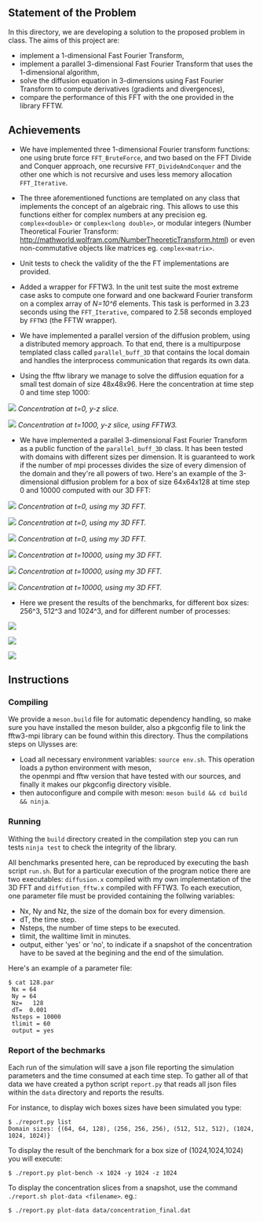 
## Statement of the Problem

In this directory, we are developing a solution to the proposed problem in class.
The aims of this project are:

- implement a 1-dimensional Fast Fourier Transform,
- implement a parallel 3-dimensional Fast Fourier Transform that uses the 1-dimensional
algorithm,
- solve the diffusion equation in 3-dimensions using Fast Fourier Transform to compute
derivatives (gradients and divergences),
- compare the performance of this FFT with the one provided in the library FFTW.

## Achievements

- We have implemented three 1-dimensional Fourier transform functions:
one using brute force `FFT_BruteForce`, and two based on the 
FFT Divide and Conquer approach,
one recursive `FFT_DivideAndConquer` and the other one which 
is not recursive and uses less memory allocation `FFT_Iterative`.

- The three aforementioned functions are templated on any class 
that implements the concept of an algebraic ring. 
This allows to use this functions either for complex numbers 
at any precision eg. `complex<double>` or `complex<long double>`,
or modular integers (Number Theoretical Fourier Transform: 
http://mathworld.wolfram.com/NumberTheoreticTransform.html)
or even non-commutative objects like matrices eg. `complex<matrix>`.

- Unit tests to check the validity of the the FT implementations are provided.

- Added a wrapper for FFTW3. In the unit test suite the most 
extreme case asks to compute one forward and one backward Fourier transform
on a complex array of *N=10^6* elements.
This task is performed in 3.23 seconds using the `FFT_Iterative`,
compared to 2.58 seconds employed by `FFTW3` (the FFTW wrapper).

- We have implemented a parallel version of the diffusion problem,
using a distributed memory approach. To that end, there
is a multipurpose templated class called `parallel_buff_3D`
that contains the local domain and handles the interprocess communication
that regards its own data.

- Using the fftw library we manage to solve the diffusion equation for
a small test domain of size 48x48x96. Here the concentration at
time step 0 and time step 1000:

![](./assets/t0.png)
*Concentration at t=0, y-z slice.*

![](./assets/t1000.png)
*Concentration at t=1000, y-z slice, using FFTW3.*

- We have implemented a parallel 3-dimensional Fast Fourier Transform
as a public function of the `parallel_buff_3D` class.
It has been tested with domains with different sizes per dimension.
It is guaranteed to work if the number of mpi processes
divides the size of every dimension of the domain
and they're all powers of two. Here's 
an example of the 3-dimensional diffusion problem 
for a box of size 64x64x128 at time step 0 and 10000
computed with our 3D FFT:

![](./assets/t0_xy.png)
*Concentration at t=0, using my 3D FFT.*

![](./assets/t0_xz.png)
*Concentration at t=0, using my 3D FFT.*

![](./assets/t0_yz.png)
*Concentration at t=0, using my 3D FFT.*

![](./assets/t10000_xy.png)
*Concentration at t=10000, using my 3D FFT.*

![](./assets/t10000_xz.png)
*Concentration at t=10000, using my 3D FFT.*

![](./assets/t10000_yz.png)
*Concentration at t=10000, using my 3D FFT.*

- Here we present the results of the benchmarks,
for different box sizes: 256^3, 512^3 and 1024^3,
and for different number of processes:

![](./assets/benchmark_256.png)

![](./assets/benchmark_512.png)

![](./assets/benchmark_1024.png)



## Instructions

### Compiling

We provide a `meson.build` file for automatic dependency handling,
so make sure you have installed the meson builder,
also a pkgconfig file to link the fftw3-mpi library can be found within
this directory. Thus the compilations steps on Ulysses are:

- Load all necessary environment variables: `source env.sh`.
This operation loads a python environment with meson,  
the openmpi and fftw version that have tested with our sources,
and finally it makes our pkgconfig directory visible.
- then autoconfigure and compile with meson: `meson build && cd build && ninja`.

### Running

Withing the `build` directory created in the
compilation step you can run tests `ninja test` to check the integrity of the library.

All benchmarks presented here, can be reproduced by executing the
bash script `run.sh`.
But for a particular execution of the program
notice there are two executables: `diffusion.x` compiled with my own implementation 
of the 3D FFT and `diffution_fftw.x` compiled with FFTW3.
To each execution, one parameter file must be provided containing the follwing
variables: 
- Nx, Ny and Nz, the size of the domain box for every dimension.
- dT, the time step.
- Nsteps, the number of time steps to be executed.
- tlimit, the walltime limit in minutes.
- output, either 'yes' or 'no', to indicate if a snapshot of the concentration
have to be saved at the begining and the end of the simulation.

Here's an example of a parameter file:
```
$ cat 128.par 
 Nx = 64
 Ny = 64
 Nz=   128
 dT=  0.001
 Nsteps = 10000
 tlimit = 60
 output = yes
```

### Report of the bechmarks

Each run of the simulation will save a json file reporting
the simulation parameters and the time consumed at each time step.
To gather all of that data we have created a python script `report.py`
that reads all json files within the `data` directory and reports the results.

For instance, to display wich boxes sizes have been simulated you type:
```
$ ./report.py list
Domain sizes: {(64, 64, 128), (256, 256, 256), (512, 512, 512), (1024, 1024, 1024)}
```

To display the result of the benchmark for a box size of (1024,1024,1024) you will execute:
```
$ ./report.py plot-bench -x 1024 -y 1024 -z 1024
```

To display the concentration slices from a snapshot, use the command `./report.sh plot-data <filename>`.
eg.:
```
$ ./report.py plot-data data/concentration_final.dat
```



